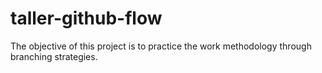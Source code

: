 # taller-github-flow
The objective of this project is to practice the work methodology through branching strategies.
